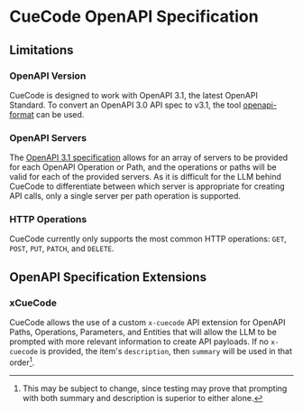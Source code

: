 # CueCode OpenAPI Specification

## Limitations

### OpenAPI Version
CueCode is designed to work with OpenAPI 3.1, the latest OpenAPI Standard. To convert an OpenAPI 3.0 API spec to v3.1, the tool [openapi-format](https://www.npmjs.com/package/openapi-format) can be used.

### OpenAPI Servers
The [OpenAPI 3.1 specification](https://spec.openapis.org/oas/v3.1.0.html) allows for an array of servers to be provided for each OpenAPI Operation or Path, and the operations or paths will be valid for each of the provided servers. As it is difficult for the LLM behind CueCode to differentiate between which server is appropriate for creating API calls, only a single server per path operation is supported.

### HTTP Operations
CueCode currently only supports the most common HTTP operations: `GET`, `POST`, `PUT`, `PATCH`, and `DELETE`.

## OpenAPI Specification Extensions

### xCueCode
CueCode allows the use of a custom `x-cuecode` API extension for OpenAPI Paths, Operations, Parameters, and Entities that will allow the LLM to be prompted with more relevant information to create API payloads. If no `x-cuecode` is provided, the item's `description`, then `summary` will be used in that order[^1].

[^1]: This may be subject to change, since testing may prove that prompting with both summary and description is superior to either alone.